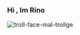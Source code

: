 ### Hi , Im Rino

![troll-face-mal-trollge](https://github.com/0xRino/0xRino/assets/152611711/4de545c0-0028-4b91-adf5-f8198b708194)
